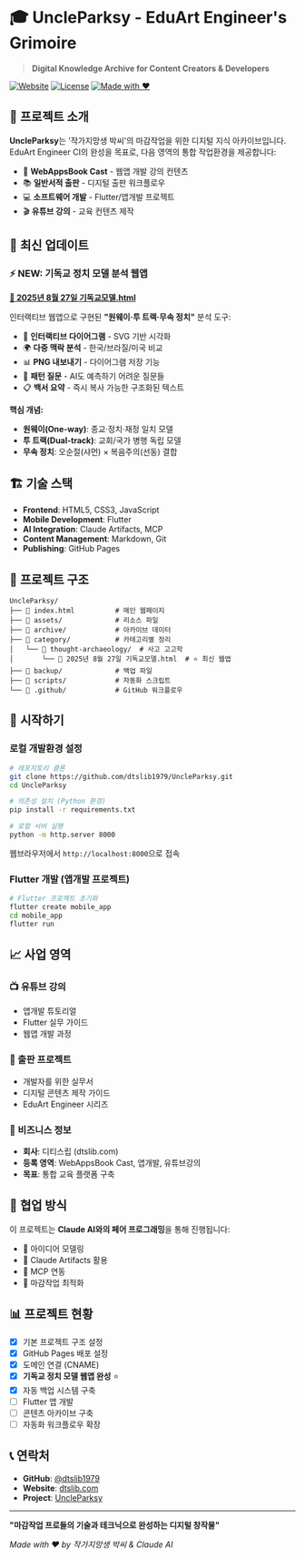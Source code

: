 # 🎓 UncleParksy - EduArt Engineer's Grimoire

> **Digital Knowledge Archive for Content Creators & Developers**

[![Website](https://img.shields.io/website?url=https%3A//uncleparksy.github.io)](https://uncleparksy.github.io)
[![License](https://img.shields.io/badge/license-MIT-blue.svg)](LICENSE)
[![Made with ❤️](https://img.shields.io/badge/Made%20with-❤️-red.svg)](https://github.com/dtslib1979)

## 📖 프로젝트 소개

**UncleParksy**는 '작가지망생 박씨'의 마감작업을 위한 디지털 지식 아카이브입니다. EduArt Engineer CI의 완성을 목표로, 다음 영역의 통합 작업환경을 제공합니다:

- 🎥 **WebAppsBook Cast** - 웹앱 개발 강의 컨텐츠
- 📚 **일반서적 출판** - 디지털 출판 워크플로우
- 💻 **소프트웨어 개발** - Flutter/앱개발 프로젝트
- 🎬 **유튜브 강의** - 교육 컨텐츠 제작

## 🚀 **최신 업데이트**

### ⚡ **NEW: 기독교 정치 모델 분석 웹앱**
**[📱 2025년 8월 27일 기독교모델.html](./category/thought-archaeology/2025년%208월%2027일%20기독교모델.html)**

인터랙티브 웹앱으로 구현된 **"원웨이·투 트랙·무속 정치"** 분석 도구:
- 🔄 **인터랙티브 다이어그램** - SVG 기반 시각화
- 🌍 **다중 맥락 분석** - 한국/브라질/미국 비교
- 📊 **PNG 내보내기** - 다이어그램 저장 기능
- 🎯 **패턴 질문** - AI도 예측하기 어려운 질문들
- 📋 **백서 요약** - 즉시 복사 가능한 구조화된 텍스트

**핵심 개념:**
- **원웨이(One-way)**: 종교·정치·재정 일치 모델
- **투 트랙(Dual-track)**: 교회/국가 병행 독립 모델  
- **무속 정치**: 오순절(샤먼) × 복음주의(선동) 결합

## 🏗️ 기술 스택

- **Frontend**: HTML5, CSS3, JavaScript
- **Mobile Development**: Flutter
- **AI Integration**: Claude Artifacts, MCP
- **Content Management**: Markdown, Git
- **Publishing**: GitHub Pages

## 📁 프로젝트 구조

```
UncleParksy/
├── 📄 index.html          # 메인 웹페이지
├── 📁 assets/             # 리소스 파일
├── 📁 archive/            # 아카이브 데이터
├── 📁 category/           # 카테고리별 정리
│   └── 📁 thought-archaeology/  # 사고 고고학
│       └── 📱 2025년 8월 27일 기독교모델.html  # ⭐ 최신 웹앱
├── 📁 backup/             # 백업 파일
├── 📁 scripts/            # 자동화 스크립트
└── 📁 .github/            # GitHub 워크플로우
```

## 🚀 시작하기

### 로컬 개발환경 설정

```bash
# 레포지토리 클론
git clone https://github.com/dtslib1979/UncleParksy.git
cd UncleParksy

# 의존성 설치 (Python 환경)
pip install -r requirements.txt

# 로컬 서버 실행
python -m http.server 8000
```

웹브라우저에서 `http://localhost:8000`으로 접속

### Flutter 개발 (앱개발 프로젝트)

```bash
# Flutter 프로젝트 초기화
flutter create mobile_app
cd mobile_app
flutter run
```

## 📈 사업 영역

### 📺 유튜브 강의
- 앱개발 튜토리얼
- Flutter 실무 가이드
- 웹앱 개발 과정

### 📖 출판 프로젝트
- 개발자를 위한 실무서
- 디지털 콘텐츠 제작 가이드
- EduArt Engineer 시리즈

### 💼 비즈니스 정보
- **회사**: 디티스립 (dtslib.com)
- **등록 영역**: WebAppsBook Cast, 앱개발, 유튜브강의
- **목표**: 통합 교육 플랫폼 구축

## 🤝 협업 방식

이 프로젝트는 **Claude AI와의 페어 프로그래밍**을 통해 진행됩니다:

- 💭 아이디어 모델링
- 🎨 Claude Artifacts 활용
- 🔗 MCP 연동
- 🎯 마감작업 최적화

## 📊 프로젝트 현황

- [x] 기본 프로젝트 구조 설정
- [x] GitHub Pages 배포 설정
- [x] 도메인 연결 (CNAME)
- [x] **기독교 정치 모델 웹앱 완성** ⭐
- [x] 자동 백업 시스템 구축
- [ ] Flutter 앱 개발
- [ ] 콘텐츠 아카이브 구축
- [ ] 자동화 워크플로우 확장

## 📞 연락처

- **GitHub**: [@dtslib1979](https://github.com/dtslib1979)
- **Website**: [dtslib.com](https://dtslib.com)
- **Project**: [UncleParksy](https://github.com/dtslib1979/UncleParksy)

---

**"마감작업 프로들의 기술과 테크닉으로 완성하는 디지털 창작물"**

*Made with ❤️ by 작가지망생 박씨 & Claude AI*

